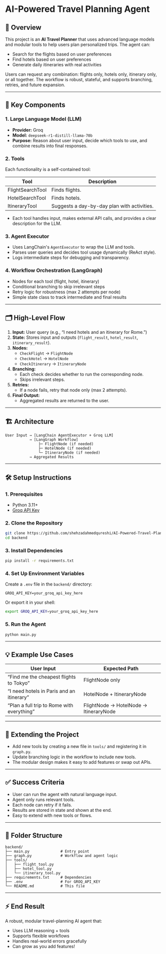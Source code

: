 # AI-Powered Travel Planning Agent

## 🚀 Overview

This project is an **AI Travel Planner** that uses advanced language models and modular tools to help users plan personalized trips. The agent can:

- Search for the flights based on user preferences
- Find hotels based on user preferences
- Generate daily itineraries with real activities

Users can request any combination: flights only, hotels only, itinerary only, or all together. The workflow is robust, stateful, and supports branching, retries, and future expansion.

---

## 🧩 Key Components

### 1. Large Language Model (LLM)

- **Provider:** Groq
- **Model:** `deepseek-r1-distill-llama-70b`
- **Purpose:** Reason about user input, decide which tools to use, and combine results into final responses.

### 2. Tools

Each functionality is a self-contained tool:

| Tool             | Description                                 |
| ---------------- | ------------------------------------------- |
| FlightSearchTool | Finds flights.                              |
| HotelSearchTool  | Finds hotels.                               |
| ItineraryTool    | Suggests a day-by-day plan with activities. |

- Each tool handles input, makes external API calls, and provides a clear description for the LLM.

### 3. Agent Executor

- Uses LangChain's `AgentExecutor` to wrap the LLM and tools.
- Parses user queries and decides tool usage dynamically (ReAct style).
- Logs intermediate steps for debugging and transparency.

### 4. Workflow Orchestration (LangGraph)

- Nodes for each tool (flight, hotel, itinerary)
- Conditional branching to skip irrelevant steps
- Retry logic for robustness (max 2 attempts per node)
- Simple state class to track intermediate and final results

---

## 🗂️ High-Level Flow

1. **Input:** User query (e.g., “I need hotels and an itinerary for Rome.”)
2. **State:** Stores input and outputs (`flight_result`, `hotel_result`, `itinerary_result`).
3. **Nodes:**
   - `CheckFlight` → `FlightNode`
   - `CheckHotel` → `HotelNode`
   - `CheckItinerary` → `ItineraryNode`
4. **Branching:**
   - Each check decides whether to run the corresponding node.
   - Skips irrelevant steps.
5. **Retries:**
   - If a node fails, retry that node only (max 2 attempts).
6. **Final Output:**
   - Aggregated results are returned to the user.

---

## 🏗️ Architecture

```
User Input → [LangChain AgentExecutor + Groq LLM]
           → [LangGraph Workflow]
               ├─ FlightNode (if needed)
               ├─ HotelNode (if needed)
               └─ ItineraryNode (if needed)
           → Aggregated Results
```

---

## 🛠️ Setup Instructions

### 1. Prerequisites

- Python 3.11+
- [Groq API Key](https://console.groq.com/)

### 2. Clone the Repository

```bash
git clone https://github.com/shehzadahmedqureshi/AI-Powered-Travel-Planning-Agent
cd backend
```

### 3. Install Dependencies

```bash
pip install -r requirements.txt
```

### 4. Set Up Environment Variables

Create a `.env` file in the `backend/` directory:

```
GROQ_API_KEY=your_groq_api_key_here
```

Or export it in your shell:

```bash
export GROQ_API_KEY=your_groq_api_key_here
```

### 5. Run the Agent

```bash
python main.py
```

---

## 💡 Example Use Cases

| User Input                                 | Expected Path                          |
| ------------------------------------------ | -------------------------------------- |
| “Find me the cheapest flights to Tokyo”    | FlightNode only                        |
| “I need hotels in Paris and an itinerary”  | HotelNode + ItineraryNode              |
| “Plan a full trip to Rome with everything” | FlightNode → HotelNode → ItineraryNode |

---

## 🧩 Extending the Project

- Add new tools by creating a new file in `tools/` and registering it in `graph.py`.
- Update branching logic in the workflow to include new tools.
- The modular design makes it easy to add features or swap out APIs.

---

## ✅ Success Criteria

- User can run the agent with natural language input.
- Agent only runs relevant tools.
- Each node can retry if it fails.
- Results are stored in state and shown at the end.
- Easy to extend with new tools or flows.

---

## 📄 Folder Structure

```
backend/
├── main.py              # Entry point
├── graph.py             # Workflow and agent logic
├── tools/
│   ├── flight_tool.py
│   ├── hotel_tool.py
│   └── itinerary_tool.py
├── requirements.txt     # Dependencies
├── .env                 # For GROQ_API_KEY
└── README.md            # This file
```

---

## ⚡️ End Result

A robust, modular travel-planning AI agent that:

- Uses LLM reasoning + tools
- Supports flexible workflows
- Handles real-world errors gracefully
- Can grow as you add features!
